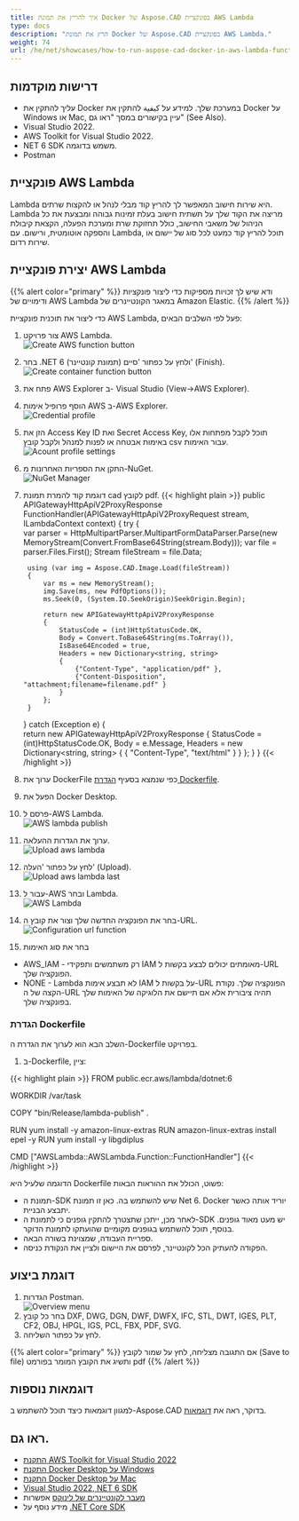 ```yaml
---
title: איך להריץ את תמונת Docker של Aspose.CAD בפונקציית AWS Lambda
type: docs
description: "הרץ את תמונת Docker של Aspose.CAD בפונקציית AWS Lambda."
weight: 74
url: /he/net/showcases/how-to-run-aspose-cad-docker-in-aws-lambda-function/
---
```


## דרישות מוקדמות
- עליך להתקין את Docker במערכת שלך. למידע על كيفية להתקין את Docker על Windows או Mac, עיין בקישורים במסך "ראו גם" (See Also).
- Visual Studio 2022.
- AWS Toolkit for Visual Studio 2022.
- NET 6 SDK משמש בדוגמה.
- Postman

## פונקציית AWS Lambda

Lambda היא שירות חישוב המאפשר לך להריץ קוד מבלי לנהל או להקצות שרתים. Lambda מריצה את הקוד שלך על תשתית חישוב בעלת זמינות גבוהה ומבצעת את כל הניהול של משאבי החישוב, כולל תחזוקת שרת ומערכת הפעלה, הקצאת קיבולת והספקה אוטומטית, ורישום. עם Lambda, תוכל להריץ קוד כמעט לכל סוג של יישום או שירות רדום.

## יצירת פונקציית AWS Lambda

{{% alert color="primary" %}} 
ודא שיש לך זכויות מספיקות כדי ליצור פונקציות ודימויים של AWS Lambda במאגר הקונטיינרים של Amazon Elastic.
{{% /alert %}}

כדי ליצור את תוכנית פונקציית AWS Lambda, פעל לפי השלבים הבאים:
1. צור פרויקט AWS Lambda.<br>
![Create AWS function button](/_assets/showcases/aws/create-project.png)<br>
1. בחר .NET 6 (תמונת קונטיינר) ולחץ על כפתור 'סיים' (Finish).<br>
![Create container function button](/_assets/showcases/aws/create-container.png)<br>
1. פתח את AWS Explorer ב- Visual Studio (View->AWS Explorer).
1. הוסף פרופיל אימות AWS ב-AWS Explorer.<br>
![Credential profile](/_assets/showcases/aws/add-aws-credentials-profile.png)<br>
1. הזן את Access Key ID ואת Secret Access Key, תוכל לקבל מפתחות אלו באימות אבטחה או לפנות למנהל ולקבל קובץ csv עבור האימות.<br>
![Acount profile settings](/_assets/showcases/aws/account-profile.png)<br>
1. התקן את הספריות האחרונות מ-NuGet.<br>
![NuGet Manager](/_assets/showcases/aws/nuget-manager.png)<br>
1. דוגמת קוד להמרת תמונת cad לקובץ pdf.
{{< highlight plain >}}
public APIGatewayHttpApiV2ProxyResponse FunctionHandler(APIGatewayHttpApiV2ProxyRequest stream, ILambdaContext context)
{
    try
    {            
        var parser = HttpMultipartParser.MultipartFormDataParser.Parse(new MemoryStream(Convert.FromBase64String(stream.Body)));
        var file = parser.Files.First();
        Stream fileStream = file.Data;

        using (var img = Aspose.CAD.Image.Load(fileStream))
        {
            var ms = new MemoryStream();
            img.Save(ms, new PdfOptions());
            ms.Seek(0, (System.IO.SeekOrigin)SeekOrigin.Begin);
          
            return new APIGatewayHttpApiV2ProxyResponse
            {
                StatusCode = (int)HttpStatusCode.OK,
                Body = Convert.ToBase64String(ms.ToArray()),
                IsBase64Encoded = true,
                Headers = new Dictionary<string, string>
                {
                    {"Content-Type", "application/pdf" },
                    {"Content-Disposition", "attachment;filename=filename.pdf" }
                }
            };
        }
    }
    catch (Exception e)
    {           
        return new APIGatewayHttpApiV2ProxyResponse
        {
            StatusCode = (int)HttpStatusCode.OK,
            Body = e.Message,
            Headers = new Dictionary<string, string>
            {
                {
                    "Content-Type", "text/html"
                }
            }
        };
    }
}
{{< /highlight >}}
1. ערוך את DockerFile כפי שנמצא בסעיף <a href="#configuring-a-dockerfile">הגדרת Dockerfile</a>.
1. הפעל את Docker Desktop.
1. פרסם ל-AWS Lambda.<br>
![AWS lambda publish](/_assets/showcases/aws/publish-aws.png)<br>
1. ערוך את הגדרות ההעלאה.<br>
![Upload aws lambda](/_assets/showcases/aws/upload-aws-lambda.png)<br>
1. לחץ על כפתור 'העלה' (Upload).<br>
![Upload aws lambda last](/_assets/showcases/aws/upload-aws-lambda-finish.png)<br>
1. עבור ל-AWS ובחר Lambda.<br>
![AWS Lambda](/_assets/showcases/aws/select-aws-lambda.png)<br>
1. בחר את הפונקציה החדשה שלך וצור את קובץ ה-URL.<br>
![Configuration url function](/_assets/showcases/aws/create-function-url.png)<br>
1. בחר את סוג האימות
- AWS_IAM - רק משתמשים ותפקידי IAM מאומתים יכולים לבצע בקשות ל-URL הפונקציה שלך.
- NONE - Lambda לא תבצע אימות IAM על בקשות ל-URL הפונקציה שלך. נקודת הקצה של ה-URL תהיה ציבורית אלא אם תיישם את הלוגיקה של האימות שלך בפונקציה שלך.

### הגדרת Dockerfile

השלב הבא הוא לערוך את הגדרת ה-Dockerfile בפרויקט.

1. ב-Dockerfile, ציין:

{{< highlight plain >}}
FROM public.ecr.aws/lambda/dotnet:6

WORKDIR /var/task

COPY "bin/Release/lambda-publish"  .

RUN yum install -y amazon-linux-extras 
RUN amazon-linux-extras install epel -y
RUN yum install -y libgdiplus  

CMD ["AWSLambda::AWSLambda.Function::FunctionHandler"]
{{< /highlight >}}

הדוגמה שלעיל היא Dockerfile פשוט, הכולל את ההוראות הבאות:

- תמונת ה-SDK שיש להשתמש בה. כאן זו תמונת Net 6. Docker יוריד אותה כאשר יתבצע הבניית.
- לאחר מכן, ייתכן שתצטרך להתקין גופנים כי לתמונת ה-SDK יש מעט מאוד גופנים. בנוסף, תוכל להשתמש בגופנים מקומיים שהועתקו לתמונת הדוקר.
- ספריית העבודה, שמצוינת בשורה הבאה.
- הפקודה להעתיק הכל לקונטיינר, לפרסם את היישום ולציין את הנקודת כניסה.

## דוגמת ביצוע

1. הגדרות Postman.<br>
![Overview menu](/_assets/showcases/aws/postman-settings.png)<br>
1. בחר כל קובץ DXF, DWG, DGN, DWF, DWFX, IFC, STL, DWT, IGES, PLT, CF2, OBJ, HPGL, IGS, PCL, FBX, PDF, SVG.
1. לחץ על כפתור השליחה.

{{% alert color="primary" %}} 
אם התגובה מצליחה, לחץ על שמור לקובץ (Save to file) ותשיג את הקובץ המומר בפורמט pdf
{{% /alert %}}

## דוגמאות נוספות

למגוון דוגמאות כיצד תוכל להשתמש ב-Aspose.CAD בדוקר, ראה את [דוגמאות](https://github.com/aspose-cad/Aspose.CAD-Documentation).

## ראו גם.

- [התקנת AWS Toolkit for Visual Studio 2022](https://marketplace.visualstudio.com/items?itemName=AmazonWebServices.AWSToolkitforVisualStudio2022)
- [התקנת Docker Desktop על Windows](https://docs.docker.com/docker-for-windows/install/)
- [התקנת Docker Desktop על Mac](https://docs.docker.com/docker-for-mac/install/)
- [Visual Studio 2022, NET 6 SDK](https://docs.microsoft.com/en-us/dotnet/core/install/windows?tabs=net60#dependencies)
- [מעבר לקונטיינרים של לינוקס](https://docs.docker.com/docker-for-windows/#switch-between-windows-and-linux-containers) אפשרות
- מידע נוסף על [.NET Core SDK](https://hub.docker.com/_/microsoft-dotnet-sdk)
